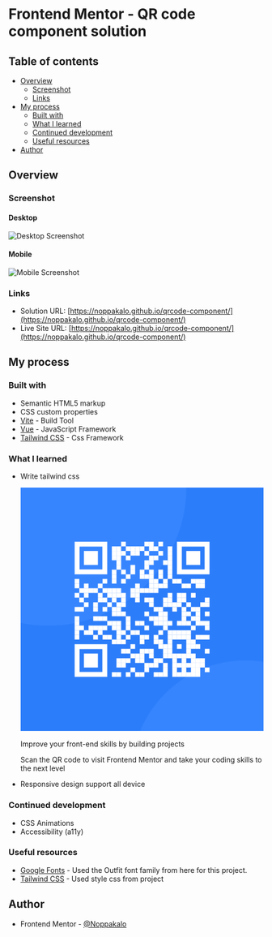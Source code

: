 # Frontend Mentor - QR code component solution

## Table of contents

-   [Overview](#overview)
    -   [Screenshot](#screenshot)
    -   [Links](#links)
-   [My process](#my-process)
    -   [Built with](#built-with)
    -   [What I learned](#what-i-learned)
    -   [Continued development](#continued-development)
    -   [Useful resources](#useful-resources)
-   [Author](#author)

## Overview

### Screenshot

#### Desktop

![Desktop Screenshot](./qr-code-desktop.png)

#### Mobile

![Mobile Screenshot](./qr-code-mobile.png)

### Links

-   Solution URL: [https://noppakalo.github.io/qrcode-component/](https://noppakalo.github.io/qrcode-component/)
-   Live Site URL: [https://noppakalo.github.io/qrcode-component/](https://noppakalo.github.io/qrcode-component/)

## My process

### Built with

-   Semantic HTML5 markup
-   CSS custom properties
-   [Vite](https://vite.dev/) - Build Tool
-   [Vue](https://vuejs.org/) - JavaScript Framework
-   [Tailwind CSS](https://tailwindcss.com/) - Css Framework

### What I learned

-   Write tailwind css

      <div class="container flex items-center justify-center h-svh">
          <div class="card">
              <img src="/image-qr-code.png" class="rounded-[10px]" alt="qrcode" />
              <div class="flex flex-col gap-4">
                  <p class="text-preset1 text-center">
                      Improve your front-end skills by building projects
                  </p>
                  <p class="text-preset2 text-center">
                      Scan the QR code to visit Frontend Mentor and take your
                      coding skills to the next level
                  </p>
              </div>
          </div>
      </div>

-   Responsive design support all device

### Continued development

-   CSS Animations
-   Accessibility (a11y)

### Useful resources

-   [Google Fonts](https://fonts.google.com/) - Used the Outfit font family from here for this project.
-   [Tailwind CSS](https://tailwindcss.com) - Used style css from project

## Author

-   Frontend Mentor - [@Noppakalo](https://www.frontendmentor.io/profile/Noppakalo)
